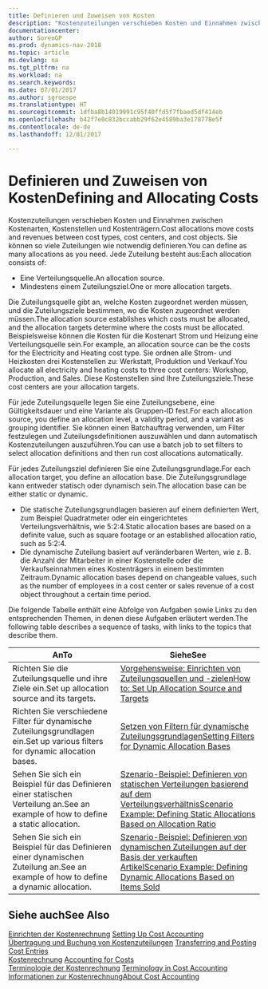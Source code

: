 ```yaml
---
title: Definieren und Zuweisen von Kosten
description: "Kostenzuteilungen verschieben Kosten und Einnahmen zwischen Kostenarten, Kostenstellen und Kostenträgern. Sie können so viele Zuteilungen wie notwendig definieren."
documentationcenter: 
author: SorenGP
ms.prod: dynamics-nav-2018
ms.topic: article
ms.devlang: na
ms.tgt_pltfrm: na
ms.workload: na
ms.search.keywords: 
ms.date: 07/01/2017
ms.author: sgroespe
ms.translationtype: HT
ms.sourcegitcommit: 1dfba8b14019991c95f40ffd5f7fbaed5df414eb
ms.openlocfilehash: b42f7e0c832bccabb29f62e4589ba3e178778e5f
ms.contentlocale: de-de
ms.lasthandoff: 12/01/2017

---
```

# <a name="defining-and-allocating-costs"></a><span data-ttu-id="2f220-104">Definieren und Zuweisen von Kosten</span><span class="sxs-lookup"><span data-stu-id="2f220-104">Defining and Allocating Costs</span></span>
<span data-ttu-id="2f220-105">Kostenzuteilungen verschieben Kosten und Einnahmen zwischen Kostenarten, Kostenstellen und Kostenträgern.</span><span class="sxs-lookup"><span data-stu-id="2f220-105">Cost allocations move costs and revenues between cost types, cost centers, and cost objects.</span></span> <span data-ttu-id="2f220-106">Sie können so viele Zuteilungen wie notwendig definieren.</span><span class="sxs-lookup"><span data-stu-id="2f220-106">You can define as many allocations as you need.</span></span> <span data-ttu-id="2f220-107">Jede Zuteilung besteht aus:</span><span class="sxs-lookup"><span data-stu-id="2f220-107">Each allocation consists of:</span></span>  

-   <span data-ttu-id="2f220-108">Eine Verteilungsquelle.</span><span class="sxs-lookup"><span data-stu-id="2f220-108">An allocation source.</span></span>  
-   <span data-ttu-id="2f220-109">Mindestens einem Zuteilungsziel.</span><span class="sxs-lookup"><span data-stu-id="2f220-109">One or more allocation targets.</span></span>  

<span data-ttu-id="2f220-110">Die Zuteilungsquelle gibt an, welche Kosten zugeordnet werden müssen, und die Zuteilungsziele bestimmen, wo die Kosten zugeordnet werden müssen.</span><span class="sxs-lookup"><span data-stu-id="2f220-110">The allocation source establishes which costs must be allocated, and the allocation targets determine where the costs must be allocated.</span></span> <span data-ttu-id="2f220-111">Beispielsweise können die Kosten für die Kostenart Strom und Heizung eine Verteilungsquelle sein.</span><span class="sxs-lookup"><span data-stu-id="2f220-111">For example, an allocation source can be the costs for the Electricity and Heating cost type.</span></span> <span data-ttu-id="2f220-112">Sie ordnen alle Strom- und Heizkosten drei Kostenstellen zu: Werkstatt, Produktion und Verkauf.</span><span class="sxs-lookup"><span data-stu-id="2f220-112">You allocate all electricity and heating costs to three cost centers: Workshop, Production, and Sales.</span></span> <span data-ttu-id="2f220-113">Diese Kostenstellen sind Ihre Zuteilungsziele.</span><span class="sxs-lookup"><span data-stu-id="2f220-113">These cost centers are your allocation targets.</span></span>  

<span data-ttu-id="2f220-114">Für jede Zuteilungsquelle legen Sie eine Zuteilungsebene, eine Gültigkeitsdauer und eine Variante als Gruppen-ID fest.</span><span class="sxs-lookup"><span data-stu-id="2f220-114">For each allocation source, you define an allocation level, a validity period, and a variant as grouping identifier.</span></span> <span data-ttu-id="2f220-115">Sie können einen Batchauftrag verwenden, um Filter festzulegen und Zuteilungsdefinitionen auszuwählen und dann automatisch Kostenzuteilungen auszuführen.</span><span class="sxs-lookup"><span data-stu-id="2f220-115">You can use a batch job to set filters to select allocation definitions and then run cost allocations automatically.</span></span>  

<span data-ttu-id="2f220-116">Für jedes Zuteilungsziel definieren Sie eine Zuteilungsgrundlage.</span><span class="sxs-lookup"><span data-stu-id="2f220-116">For each allocation target, you define an allocation base.</span></span> <span data-ttu-id="2f220-117">Die Zuteilungsgrundlage kann entweder statisch oder dynamisch sein.</span><span class="sxs-lookup"><span data-stu-id="2f220-117">The allocation base can be either static or dynamic.</span></span>  

-   <span data-ttu-id="2f220-118">Die statische Zuteilungsgrundlagen basieren auf einem definierten Wert, zum Beispiel Quadratmeter oder ein eingerichtetes Verteilungsverhältnis, wie 5:2:4.</span><span class="sxs-lookup"><span data-stu-id="2f220-118">Static allocation bases are based on a definite value, such as square footage or an established allocation ratio, such as 5:2:4.</span></span>  
-   <span data-ttu-id="2f220-119">Die dynamische Zuteilung basiert auf veränderbaren Werten, wie z. B. die Anzahl der Mitarbeiter in einer Kostenstelle oder die Verkaufseinnahmen eines Kostenträgers in einem bestimmten Zeitraum.</span><span class="sxs-lookup"><span data-stu-id="2f220-119">Dynamic allocation bases depend on changeable values, such as the number of employees in a cost center or sales revenue of a cost object throughout a certain time period.</span></span>  

<span data-ttu-id="2f220-120">Die folgende Tabelle enthält eine Abfolge von Aufgaben sowie Links zu den entsprechenden Themen, in denen diese Aufgaben erläutert werden.</span><span class="sxs-lookup"><span data-stu-id="2f220-120">The following table describes a sequence of tasks, with links to the topics that describe them.</span></span>

|<span data-ttu-id="2f220-121">An</span><span class="sxs-lookup"><span data-stu-id="2f220-121">To</span></span>|<span data-ttu-id="2f220-122">Siehe</span><span class="sxs-lookup"><span data-stu-id="2f220-122">See</span></span>|  
|--------|---------|  
|<span data-ttu-id="2f220-123">Richten Sie die Zuteilungsquelle und ihre Ziele ein.</span><span class="sxs-lookup"><span data-stu-id="2f220-123">Set up allocation source and its targets.</span></span>|[<span data-ttu-id="2f220-124">Vorgehensweise: Einrichten von Zuteilungsquellen und -zielen</span><span class="sxs-lookup"><span data-stu-id="2f220-124">How to: Set Up Allocation Source and Targets</span></span>](finance-how-to-set-up-allocation-source-and-targets.md)|  
|<span data-ttu-id="2f220-125">Richten Sie verschiedene Filter für dynamische Zuteilungsgrundlagen ein.</span><span class="sxs-lookup"><span data-stu-id="2f220-125">Set up various filters for dynamic allocation bases.</span></span>|[<span data-ttu-id="2f220-126">Setzen von Filtern für dynamische Zuteilungsgrundlagen</span><span class="sxs-lookup"><span data-stu-id="2f220-126">Setting Filters for Dynamic Allocation Bases</span></span>](finance-setting-filters-for-dynamic-allocation-bases.md)|  
|<span data-ttu-id="2f220-127">Sehen Sie sich ein Beispiel für das Definieren einer statischen Verteilung an.</span><span class="sxs-lookup"><span data-stu-id="2f220-127">See an example of how to define a static allocation.</span></span>|[<span data-ttu-id="2f220-128">Szenario-Beispiel: Definieren von statischen Verteilungen basierend auf dem Verteilungsverhältnis</span><span class="sxs-lookup"><span data-stu-id="2f220-128">Scenario Example: Defining Static Allocations Based on Allocation Ratio</span></span>](finance-scenario-example-defining-static-allocations-based-on-allocation-ratio.md)|  
|<span data-ttu-id="2f220-129">Sehen Sie sich ein Beispiel für das Definieren einer dynamischen Zuteilung an.</span><span class="sxs-lookup"><span data-stu-id="2f220-129">See an example of how to define a dynamic allocation.</span></span>|[<span data-ttu-id="2f220-130">Szenario-Beispiel: Definieren von dynamischen Zuteilungen auf der Basis der verkauften Artikel</span><span class="sxs-lookup"><span data-stu-id="2f220-130">Scenario Example: Defining Dynamic Allocations Based on Items Sold</span></span>](finance-scenario-example-defining-dynamic-allocations-based-on-items-sold.md)|  

## <a name="see-also"></a><span data-ttu-id="2f220-131">Siehe auch</span><span class="sxs-lookup"><span data-stu-id="2f220-131">See Also</span></span>  
 <span data-ttu-id="2f220-132">[Einrichten der Kostenrechnung](finance-set-up-cost-accounting.md) </span><span class="sxs-lookup"><span data-stu-id="2f220-132">[Setting Up Cost Accounting](finance-set-up-cost-accounting.md) </span></span>  
 <span data-ttu-id="2f220-133">[Übertragung und Buchung von Kostenzuteilungen](finance-transfer-and-post-cost-entries.md) </span><span class="sxs-lookup"><span data-stu-id="2f220-133">[Transferring and Posting Cost Entries](finance-transfer-and-post-cost-entries.md) </span></span>  
 <span data-ttu-id="2f220-134">[Kostenrechnung](finance-manage-cost-accounting.md) </span><span class="sxs-lookup"><span data-stu-id="2f220-134">[Accounting for Costs](finance-manage-cost-accounting.md) </span></span>  
 <span data-ttu-id="2f220-135">[Terminologie der Kostenrechnung](finance-terminology-in-cost-accounting.md) </span><span class="sxs-lookup"><span data-stu-id="2f220-135">[Terminology in Cost Accounting](finance-terminology-in-cost-accounting.md) </span></span>  
 [<span data-ttu-id="2f220-136">Informationen zur Kostenrechnung</span><span class="sxs-lookup"><span data-stu-id="2f220-136">About Cost Accounting</span></span>](finance-about-cost-accounting.md)

